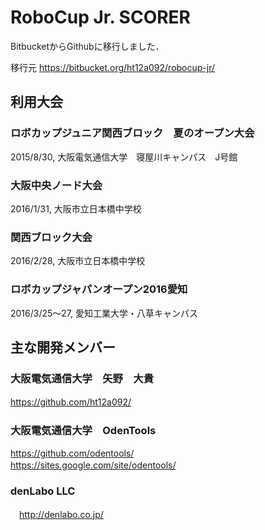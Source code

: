 # RoboCup Jr. SCORER

BitbucketからGithubに移行しました．

移行元
https://bitbucket.org/ht12a092/robocup-jr/ 

## 利用大会
### ロボカップジュニア関西ブロック　夏のオープン大会
2015/8/30, 大阪電気通信大学　寝屋川キャンパス　J号館

### 大阪中央ノード大会
2016/1/31, 大阪市立日本橋中学校

### 関西ブロック大会
2016/2/28, 大阪市立日本橋中学校

### ロボカップジャパンオープン2016愛知
2016/3/25～27, 愛知工業大学・八草キャンパス

## 主な開発メンバー
### 大阪電気通信大学　矢野　大貴
https://github.com/ht12a092/
　
### 大阪電気通信大学　OdenTools
https://github.com/odentools/  
https://sites.google.com/site/odentools/
　
### denLabo LLC
　http://denlabo.co.jp/
